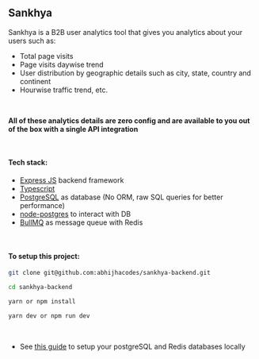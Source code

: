 ## Sankhya

Sankhya is a B2B user analytics tool that gives you analytics about your users such as:

-   Total page visits
-   Page visits daywise trend
-   User distribution by geographic details such as city, state, country and continent
-   Hourwise traffic trend, etc.

<br/>

**All of these analytics details are zero config and are available to you out of the box with a single API integration**

<br/>

#### Tech stack:

-   [Express JS](https://expressjs.com/) backend framework
-   [Typescript](https://www.typescriptlang.org/)
-   [PostgreSQL](https://www.postgresql.org/) as database (No ORM, raw SQL queries for better performance)
-   [node-postgres](https://node-postgres.com/) to interact with DB
-   [BullMQ](https://bullmq.io/) as message queue with Redis

<br/>

#### To setup this project:

```bash
git clone git@github.com:abhijhacodes/sankhya-backend.git
```

```bash
cd sankhya-backend
```

```bash
yarn or npm install
```

```bash
yarn dev or npm run dev
```

<br/>

-   See [this guide](./DB-SETUP.md) to setup your postgreSQL and Redis databases locally
